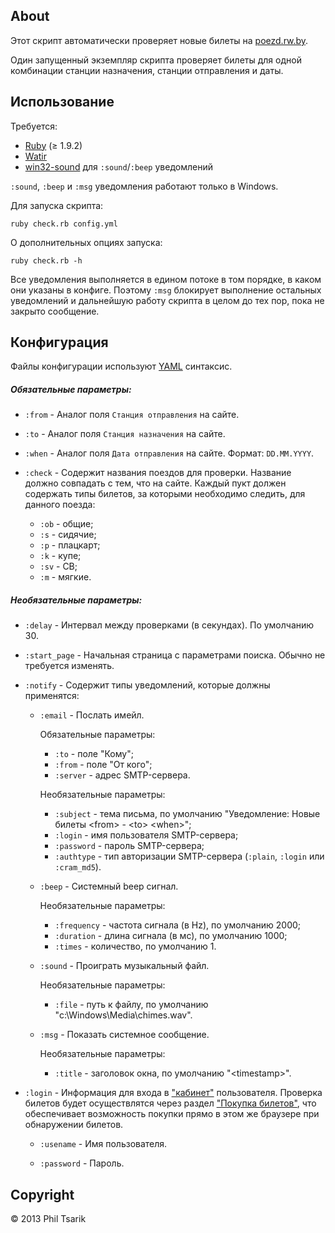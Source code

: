 About
-----

Этот скрипт автоматически проверяет новые билеты на [poezd.rw.by](https://poezd.rw.by).

Один запущенный экземпляр скрипта проверяет билеты для одной комбинации станции назначения, станции отправления и даты.

Использование
-------------

Требуется:

* [Ruby](http://www.ruby-lang.org/en/) (≥ 1.9.2)
* [Watir](http://watirwebdriver.com)
* [win32-sound](https://rubygems.org/gems/win32-sound) для `:sound`/`:beep` уведомлений

`:sound`, `:beep` и `:msg` уведомления работают только в Windows.

Для запуска скрипта:

	ruby check.rb config.yml

О дополнительных опциях запуска:

	ruby check.rb -h

Все уведомления выполняется в едином потоке в том порядке, в каком они указаны в конфиге. Поэтому `:msg` блокирует выполнение остальных уведомлений и дальнейшую работу скрипта в целом до тех пор, пока не закрыто сообщение.

Конфигурация
------------

Файлы конфигурации используют [YAML](http://en.wikipedia.org/wiki/YAML) синтаксис.

##### Обязательные параметры:

* `:from` - Аналог поля `Станция отправления` на сайте.

* `:to` - Аналог поля `Станция назначения` на сайте.

* `:when` - Аналог поля `Дата отправления` на сайте. Формат: `DD.MM.YYYY`.

* `:check` - Содержит названия поездов для проверки. Название должно совпадать с тем, что на сайте. Каждый пукт должен содержать типы билетов, за которыми необходимо следить, для данного поезда:
	* `:ob` - общие;
	* `:s` - сидячие;
	* `:p` - плацкарт;
	* `:k` - купе;
	* `:sv` - СВ;
	* `:m` - мягкие.

##### Необязательные параметры:

* `:delay` - Интервал между проверками (в секундах). По умолчанию 30.

* `:start_page` - Начальная страница с параметрами поиска. Обычно не требуется изменять.

* `:notify` - Содержит типы уведомлений, которые должны применятся:

	* `:email` - Послать имейл.

		Обязательные параметры:
		* `:to` - поле "Кому";
		* `:from`  - поле "От кого";
		* `:server` - адрес SMTP-сервера.

		Необязательные параметры:
		* `:subject` - тема письма, по умолчанию "Уведомление: Новые билеты <from\> - <to\> <when\>";
		* `:login` - имя пользователя SMTP-сервера;
		* `:password` - пароль SMTP-сервера;
		* `:authtype` - тип авторизации SMTP-сервера (`:plain`, `:login` или `:cram_md5`).

	* `:beep` - Системный beep сигнал.

		Необязательные параметры:
		* `:frequency` - частота сигнала (в Hz), по умолчанию 2000;
		* `:duration` - длина сигнала (в мс), по умолчанию 1000;
		* `:times` - количество, по умолчанию 1.

	* `:sound` - Проиграть музыкальный файл.

		Необязательные параметры:
		* `:file` - путь к файлу, по умолчанию "c:\Windows\Media\chimes.wav".

	* `:msg` - Показать системное сообщение.

		Необязательные параметры:
		* `:title` - заголовок окна, по умолчанию "<timestamp\>".

* `:login` - Информация для входа в ["кабинет"](http://poezd.rw.by/wps/portal) пользователя. Проверка билетов будет осуществлятся через раздел ["Покупка билетов"](https://poezd.rw.by/wps/myportal/home/rp/buyTicket), что обеспечивает возможность покупки прямо в этом же браузере при обнаружении билетов.

	* `:usename` - Имя пользователя.

	* `:password` - Пароль.

Copyright
---------

© 2013 Phil Tsarik
